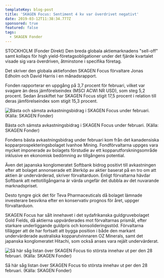 ```yaml
---
templateKey: blog-post
title: 'SKAGEN Focus: Sentiment 4 kv var överdrivet negativt'
date: 2019-03-12T11:38:34.777Z
sponsored: true
featured: false
tags:
  - SKAGEN Fonder
---
```

STOCKHOLM (Fonder Direkt) Den breda globala aktiemarknadens "sell-off" samt kollaps för high yield-företagsobligationer under det fjärde kvartalet visade sig vara överdriven, åtminstone i specifika företag.



Det skriver den globala aktiefonden SKAGEN Focus förvaltare Jonas Edholm och David Harris i en månadsrapport.



Fonden rapporterar en uppgång på 3,7 procent för februari, vilket var svagare än dess jämförelseindex (MSCI ACWI NR USD), som steg 5,2 procent. Sedan årsskiftet har SKAGEN Focus stigit 17,5 procent i relation till deras jämförelseindex som stigit 15,3 procent.

![Bästa och sämsta avkastningsbidrag i SKAGEN Focus under februari. (Källa: SKAGEN Fonder)](/img/skagen12mar5.png)

<span class="image-caption">Bästa och sämsta avkastningsbidrag i SKAGEN Focus under februari. (Källa: SKAGEN Fonder)</span>

Fondens bästa avkastningsbidrag under februari kom från det kanadensiska kopparprospekteringsbolaget Ivanhoe Mining. Fondförvaltarna uppges vara mycket imponerade av bolagets förstudie av ett kopparutforskningsområde inklusive en ekonomisk bedömning av tillgångens potential.



Även det japanska konglomeratet Softbank bidrog positivt till avkastningen efter att bolaget annonserade ett återköp av aktier baserat på en tro om att aktien är undervärderad, skriver förvaltarduon. Enligt förvaltarna hävdar Softbank att nettotillgångarna är värda ungefär det dubbla av det nuvarande marknadspriset.



Desto tyngre gick det för Teva Pharmaceuticals då bolaget lämnade investerare besvikna efter en konservativ prognos för året, uppger förvaltarduon.



SKAGEN Focus har sålt innehavet i det sydafrikanska guldgruvebolaget Gold Fields, då aktierna uppvärderades mot förvaltarnas prismål, efter starkare underliggande guldpris och konsolideringsstöd. Förvaltarna tillägger att de har fortsatt att bygga position i både den markant undervärderade australiska kopparutvinnaren OZ Minerals, samt det japanska konglomeratet Hitachi, som också anses vara rejält undervärderat.

![  Så här såg listan över SKAGEN Focus tio största innehav ut per den 28 februari. (Källa: SKAGEN Fonder)](/img/skagen12mar6.png)

<span class="image-caption">  Så här såg listan över SKAGEN Focus tio största innehav ut per den 28 februari. (Källa: SKAGEN Fonder)</span>
